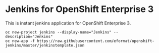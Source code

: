 # Jenkins for OpenShift Enterprise 3

This is instant jenkins application for OpenShift Enterprise 3.

```
oc new-project jenkins --display-name="Jenkins" --description="Jenkins"
oc new-app -f https://raw.githubusercontent.com/eformat/openshift-jenkins/master/jenkinstemplate.json
```
